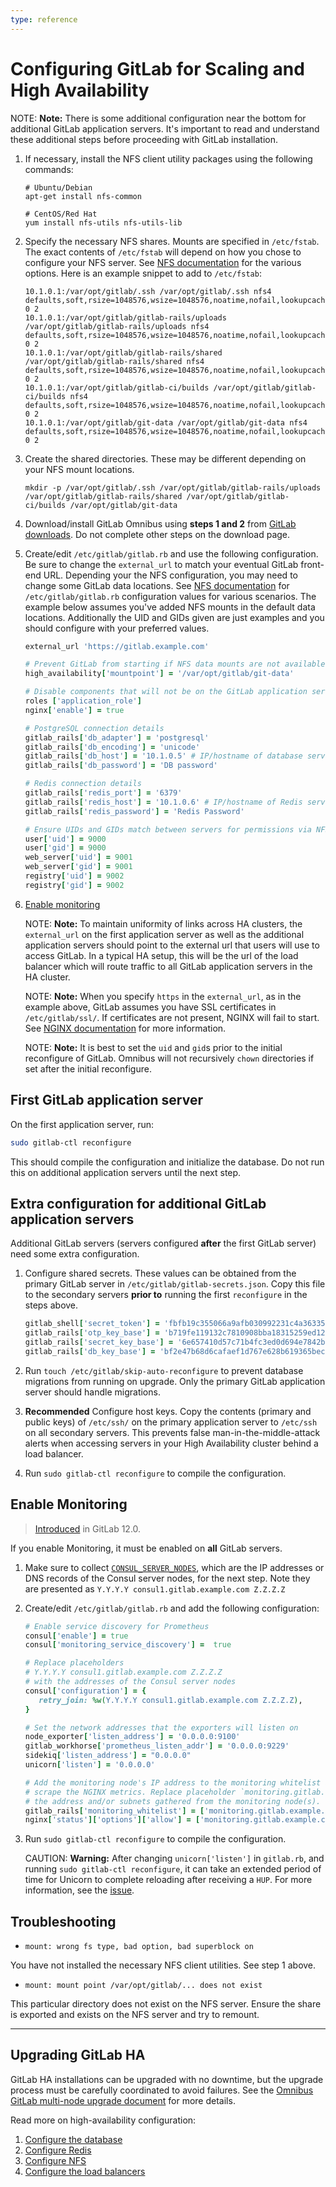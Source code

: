```yaml
---
type: reference
---
```


# Configuring GitLab for Scaling and High Availability

NOTE: **Note:** There is some additional configuration near the bottom for
additional GitLab application servers. It's important to read and understand
these additional steps before proceeding with GitLab installation.

1. If necessary, install the NFS client utility packages using the following
   commands:

   ```shell
   # Ubuntu/Debian
   apt-get install nfs-common

   # CentOS/Red Hat
   yum install nfs-utils nfs-utils-lib
   ```

1. Specify the necessary NFS shares. Mounts are specified in
   `/etc/fstab`. The exact contents of `/etc/fstab` will depend on how you chose
   to configure your NFS server. See [NFS documentation](nfs.md) for the various
   options. Here is an example snippet to add to `/etc/fstab`:

   ```plaintext
   10.1.0.1:/var/opt/gitlab/.ssh /var/opt/gitlab/.ssh nfs4 defaults,soft,rsize=1048576,wsize=1048576,noatime,nofail,lookupcache=positive 0 2
   10.1.0.1:/var/opt/gitlab/gitlab-rails/uploads /var/opt/gitlab/gitlab-rails/uploads nfs4 defaults,soft,rsize=1048576,wsize=1048576,noatime,nofail,lookupcache=positive 0 2
   10.1.0.1:/var/opt/gitlab/gitlab-rails/shared /var/opt/gitlab/gitlab-rails/shared nfs4 defaults,soft,rsize=1048576,wsize=1048576,noatime,nofail,lookupcache=positive 0 2
   10.1.0.1:/var/opt/gitlab/gitlab-ci/builds /var/opt/gitlab/gitlab-ci/builds nfs4 defaults,soft,rsize=1048576,wsize=1048576,noatime,nofail,lookupcache=positive 0 2
   10.1.0.1:/var/opt/gitlab/git-data /var/opt/gitlab/git-data nfs4 defaults,soft,rsize=1048576,wsize=1048576,noatime,nofail,lookupcache=positive 0 2
   ```

1. Create the shared directories. These may be different depending on your NFS
   mount locations.

   ```shell
   mkdir -p /var/opt/gitlab/.ssh /var/opt/gitlab/gitlab-rails/uploads /var/opt/gitlab/gitlab-rails/shared /var/opt/gitlab/gitlab-ci/builds /var/opt/gitlab/git-data
   ```

1. Download/install GitLab Omnibus using **steps 1 and 2** from
   [GitLab downloads](https://about.gitlab.com/install/). Do not complete other
   steps on the download page.
1. Create/edit `/etc/gitlab/gitlab.rb` and use the following configuration.
   Be sure to change the `external_url` to match your eventual GitLab front-end
   URL. Depending your the NFS configuration, you may need to change some GitLab
   data locations. See [NFS documentation](nfs.md) for `/etc/gitlab/gitlab.rb`
   configuration values for various scenarios. The example below assumes you've
   added NFS mounts in the default data locations. Additionally the UID and GIDs
   given are just examples and you should configure with your preferred values.

   ```ruby
   external_url 'https://gitlab.example.com'

   # Prevent GitLab from starting if NFS data mounts are not available
   high_availability['mountpoint'] = '/var/opt/gitlab/git-data'

   # Disable components that will not be on the GitLab application server
   roles ['application_role']
   nginx['enable'] = true

   # PostgreSQL connection details
   gitlab_rails['db_adapter'] = 'postgresql'
   gitlab_rails['db_encoding'] = 'unicode'
   gitlab_rails['db_host'] = '10.1.0.5' # IP/hostname of database server
   gitlab_rails['db_password'] = 'DB password'

   # Redis connection details
   gitlab_rails['redis_port'] = '6379'
   gitlab_rails['redis_host'] = '10.1.0.6' # IP/hostname of Redis server
   gitlab_rails['redis_password'] = 'Redis Password'

   # Ensure UIDs and GIDs match between servers for permissions via NFS
   user['uid'] = 9000
   user['gid'] = 9000
   web_server['uid'] = 9001
   web_server['gid'] = 9001
   registry['uid'] = 9002
   registry['gid'] = 9002
   ```

1. [Enable monitoring](#enable-monitoring)

   NOTE: **Note:** To maintain uniformity of links across HA clusters, the `external_url`
   on the first application server as well as the additional application
   servers should point to the external url that users will use to access GitLab.
   In a typical HA setup, this will be the url of the load balancer which will
   route traffic to all GitLab application servers in the HA cluster.

   NOTE: **Note:** When you specify `https` in the `external_url`, as in the example
   above, GitLab assumes you have SSL certificates in `/etc/gitlab/ssl/`. If
   certificates are not present, NGINX will fail to start. See
   [NGINX documentation](https://docs.gitlab.com/omnibus/settings/nginx.html#enable-https)
   for more information.

   NOTE: **Note:** It is best to set the `uid` and `gid`s prior to the initial reconfigure
   of GitLab. Omnibus will not recursively `chown` directories if set after the initial reconfigure.

## First GitLab application server

On the first application server, run:

```sh
sudo gitlab-ctl reconfigure
```

This should compile the configuration and initialize the database. Do
not run this on additional application servers until the next step.

## Extra configuration for additional GitLab application servers

Additional GitLab servers (servers configured **after** the first GitLab server)
need some extra configuration.

1. Configure shared secrets. These values can be obtained from the primary
   GitLab server in `/etc/gitlab/gitlab-secrets.json`. Copy this file to the
   secondary servers **prior to** running the first `reconfigure` in the steps
   above.

   ```ruby
   gitlab_shell['secret_token'] = 'fbfb19c355066a9afb030992231c4a363357f77345edd0f2e772359e5be59b02538e1fa6cae8f93f7d23355341cea2b93600dab6d6c3edcdced558fc6d739860'
   gitlab_rails['otp_key_base'] = 'b719fe119132c7810908bba18315259ed12888d4f5ee5430c42a776d840a396799b0a5ef0a801348c8a357f07aa72bbd58e25a84b8f247a25c72f539c7a6c5fa'
   gitlab_rails['secret_key_base'] = '6e657410d57c71b4fc3ed0d694e7842b1895a8b401d812c17fe61caf95b48a6d703cb53c112bc01ebd197a85da81b18e29682040e99b4f26594772a4a2c98c6d'
   gitlab_rails['db_key_base'] = 'bf2e47b68d6cafaef1d767e628b619365becf27571e10f196f98dc85e7771042b9203199d39aff91fcb6837c8ed83f2a912b278da50999bb11a2fbc0fba52964'
   ```

1. Run `touch /etc/gitlab/skip-auto-reconfigure` to prevent database migrations
   from running on upgrade. Only the primary GitLab application server should
   handle migrations.

1. **Recommended** Configure host keys. Copy the contents (primary and public keys) of `/etc/ssh/` on
   the primary application server to `/etc/ssh` on all secondary servers. This
   prevents false man-in-the-middle-attack alerts when accessing servers in your
   High Availability cluster behind a load balancer.

1. Run `sudo gitlab-ctl reconfigure` to compile the configuration.

## Enable Monitoring

> [Introduced](https://gitlab.com/gitlab-org/omnibus-gitlab/issues/3786) in GitLab 12.0.

If you enable Monitoring, it must be enabled on **all** GitLab servers.

1. Make sure to collect [`CONSUL_SERVER_NODES`](database.md#consul-information), which are the IP addresses or DNS records of the Consul server nodes, for the next step. Note they are presented as `Y.Y.Y.Y consul1.gitlab.example.com Z.Z.Z.Z`

1. Create/edit `/etc/gitlab/gitlab.rb` and add the following configuration:

   ```ruby
   # Enable service discovery for Prometheus
   consul['enable'] = true
   consul['monitoring_service_discovery'] =  true

   # Replace placeholders
   # Y.Y.Y.Y consul1.gitlab.example.com Z.Z.Z.Z
   # with the addresses of the Consul server nodes
   consul['configuration'] = {
      retry_join: %w(Y.Y.Y.Y consul1.gitlab.example.com Z.Z.Z.Z),
   }

   # Set the network addresses that the exporters will listen on
   node_exporter['listen_address'] = '0.0.0.0:9100'
   gitlab_workhorse['prometheus_listen_addr'] = '0.0.0.0:9229'
   sidekiq['listen_address'] = "0.0.0.0"
   unicorn['listen'] = '0.0.0.0'

   # Add the monitoring node's IP address to the monitoring whitelist and allow it to
   # scrape the NGINX metrics. Replace placeholder `monitoring.gitlab.example.com` with
   # the address and/or subnets gathered from the monitoring node(s).
   gitlab_rails['monitoring_whitelist'] = ['monitoring.gitlab.example.com', '127.0.0.0/8']
   nginx['status']['options']['allow'] = ['monitoring.gitlab.example.com', '127.0.0.0/8']
   ```

1. Run `sudo gitlab-ctl reconfigure` to compile the configuration.

   CAUTION: **Warning:**
   After changing `unicorn['listen']` in `gitlab.rb`, and running `sudo gitlab-ctl reconfigure`,
   it can take an extended period of time for Unicorn to complete reloading after receiving a `HUP`.
   For more information, see the [issue](https://gitlab.com/gitlab-org/omnibus-gitlab/issues/4401).

## Troubleshooting

- `mount: wrong fs type, bad option, bad superblock on`

You have not installed the necessary NFS client utilities. See step 1 above.

- `mount: mount point /var/opt/gitlab/... does not exist`

This particular directory does not exist on the NFS server. Ensure
the share is exported and exists on the NFS server and try to remount.

---

## Upgrading GitLab HA

GitLab HA installations can be upgraded with no downtime, but the
upgrade process must be carefully coordinated to avoid failures. See the
[Omnibus GitLab multi-node upgrade
document](https://docs.gitlab.com/omnibus/update/#multi-node--ha-deployment)
for more details.

Read more on high-availability configuration:

1. [Configure the database](database.md)
1. [Configure Redis](redis.md)
1. [Configure NFS](nfs.md)
1. [Configure the load balancers](load_balancer.md)

